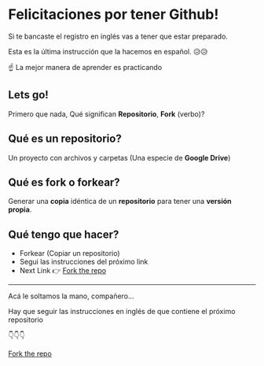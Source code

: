 # Felicitaciones por tener Github!

Si te bancaste el registro en inglés vas a tener que estar preparado.

Esta es la última instrucción que la hacemos en español. 😥😥

☝️ La mejor manera de aprender es practicando

## Lets go!

Primero que nada, Qué significan **Repositorio**, **Fork** (verbo)?


## Qué es un repositorio?
Un proyecto con archivos y carpetas (Una especie de **Google Drive**)

## Qué es fork o forkear?
Generar una **copia** idéntica de un **repositorio** para tener una **versión propia**.

## Qué tengo que hacer?
- Forkear (Copiar un repositorio)
- Segui las instrucciones del próximo link
- Next Link 👉 [Fork the repo](https://github.com/lacrypta/.hodl.ar)

---

Acá le soltamos la mano, compañero...

Hay que seguir las instrucciones en inglés de que contiene el próximo repositorio

👇👇👇

[Fork the repo](https://github.com/lacrypta/.hodl.ar)
